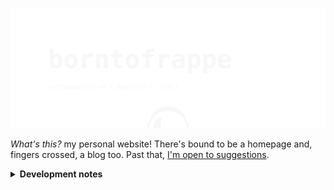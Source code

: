 ![borntofrappe](https://raw.githubusercontent.com/borntofrappe/borntofrappe/master/banner.svg)

_What's this?_ my personal website! There's bound to be a homepage and, fingers crossed, a blog too. Past that, [I'm open to suggestions](https://github.com/borntofrappe/borntofrappe/issues/new?labels=suggestion).

<details>
<summary>
<strong>Development notes</strong>
</summary>

Following [the documentation](https://kit.svelte.dev/docs) with excessive detail.

## Getting started

> dated September 21st 2021

```bash
npm init svelte@next
```

Running the code prompts a series of questions to scaffold the project

- Directory not empty. Continue? **y**

- Which Svelte app template? **Skeleton project**

- Use TypeScript? **No**

- Add ESLint for code linting? **Yes**

- Add Prettier for code formatting? **Yes**

The command line highlights a few steps to continue

1. `npm install`

2. optional commit (this is already a git & Github repository)

3. `npm run dev -- --open`

The existing `README.md` is replaced with the documentation for [`create-svelte`](https://github.com/sveltejs/kit/tree/master/packages/create-svelte), but the markup is one `Ctrl-Z` key away. The documentation does provide a few helpful notes though:

- to create a production version you need to first install an [_adapter_](https://kit.svelte.dev/docs#adapters). Afterwards:

  ```bash
  npm run build
  ```

- to preview the built application:

  ```bash
  npm run preview
  ```

## Up and running

> dated September 22nd 2021

I intend to deploy the website through Netlify, and the relevant adapter is [`adapter-netlify`](https://github.com/sveltejs/kit/tree/master/packages/adapter-netlify).

```bash
npm i -D @sveltejs/adapter-netlify@next
```

From the Github repo, the relevant configuration happens in `svelte.config.js`.

Import:

```js
import adapter from '@sveltejs/adapter-netlify';
```

Add the adapter to the field describing the `kit`:

```js
export default {
	kit: {
		adapter: adapter(),
		target: '#svelte'
	}
};
```

The project's `README` highlights a couple of warnings, among which one describing the node version.

> Netlify defaults to Node 12.16. SvelteKit requires Node v12.20 to build.

Among the [proposed options](https://docs.netlify.com/configure-builds/manage-dependencies/#node-js-and-javascript), I decided to require a valid node version with a [`netlify.toml`](https://docs.netlify.com/configure-builds/file-based-configuration/) config file.

```toml
[context.production]
  environment = { NODE_VERSION = "14.16.0" }
```

The config file is also required to specify which command to run on build.

```toml
[build]
  command = "npm run build"
  publish = "build/"
```

With this setup, build:

```bash
npm run build
```

Preview:

```bash
npm run preview
```

Directing Netlify to the Github repo should then be enough to have the project live.

</details>
